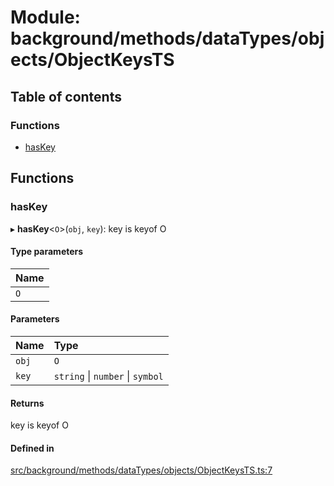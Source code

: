 # Module: background/methods/dataTypes/objects/ObjectKeysTS

## Table of contents

### Functions

- [hasKey](../wiki/background.methods.dataTypes.objects.ObjectKeysTS#haskey)

## Functions

### hasKey

▸ **hasKey**<`O`\>(`obj`, `key`): key is keyof O

#### Type parameters

| Name |
| :------ |
| `O` |

#### Parameters

| Name | Type |
| :------ | :------ |
| `obj` | `O` |
| `key` | `string` \| `number` \| `symbol` |

#### Returns

key is keyof O

#### Defined in

[src/background/methods/dataTypes/objects/ObjectKeysTS.ts:7](https://github.com/ExperimentsByFileFighter/WebApp-PoC-technical-Documentation/blob/5171d3e/src/background/methods/dataTypes/objects/ObjectKeysTS.ts#L7)
